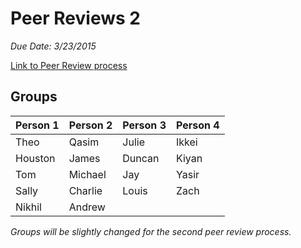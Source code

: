 # Peer Reviews 2
*Due Date: 3/23/2015*

[Link to Peer Review process](../tips/learning/peerreview.md)

## Groups

Person 1 | Person 2 | Person 3 | Person 4
---------|----------|----------|---------
Theo | Qasim | Julie | Ikkei
Houston | James | Duncan | Kiyan
Tom | Michael | Jay | Yasir
Sally | Charlie | Louis | Zach
Nikhil | Andrew | | 

_Groups will be slightly changed for the second peer review process._
